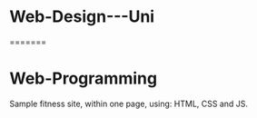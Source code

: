 
# Web-Design---Uni
=======
# Web-Programming
 Sample fitness site, within one page, using: HTML, CSS and JS.
